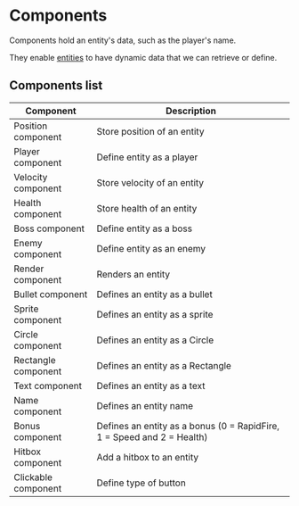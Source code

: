 # Components

Components hold an entity's data, such as the player's name.

They enable [entities](./entity.md) to have dynamic data that we can retrieve
or define.

## Components list

| Component           | Description                                                           |
|---------------------|-----------------------------------------------------------------------|
| Position component  | Store position of an entity                                           |
| Player component    | Define entity as a player                                             |
| Velocity component  | Store velocity of an entity                                           |
| Health component    | Store health of an entity                                             |
| Boss component      | Define entity as a boss                                               |
| Enemy component     | Define entity as an enemy                                             |
| Render component    | Renders an entity                                                     |
| Bullet component    | Defines an entity as a bullet                                         |
| Sprite component    | Defines an entity as a sprite                                         |
| Circle component    | Defines an entity as a Circle                                         |
| Rectangle component | Defines an entity as a Rectangle                                      |
| Text component      | Defines an entity as a text                                           |
| Name component      | Defines an entity name                                                |
| Bonus component     | Defines an entity as a bonus (0 = RapidFire, 1 = Speed and 2 = Health) |
| Hitbox component    | Add a hitbox to an entity                                             |
| Clickable component | Define type of button                                                 |
